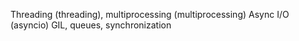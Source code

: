 Threading (threading), multiprocessing (multiprocessing)
      Async I/O (asyncio)
      GIL, queues, synchronization
